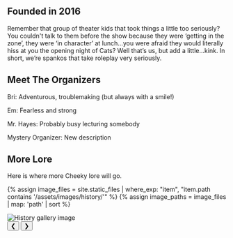 ## Founded in 2016

Remember that group of theater kids that took things a little too seriously? You couldn't talk to them before the show because they were ‘getting in the zone’, they were ‘in character’ at lunch…you were afraid they would literally hiss at you the opening night of Cats? Well that’s us, but add a little...kink. In short, we’re spankos that take roleplay very seriously.

## Meet The Organizers

Bri: Adventurous, troublemaking (but always with a smile!)

Em: Fearless and strong

Mr. Hayes: Probably busy lecturing somebody

Mystery Organizer: New description

## More Lore

Here is where more Cheeky lore will go.
        
{% assign image_files = site.static_files | where_exp: "item", "item.path contains '/assets/images/history/'" %}
{% assign image_paths = image_files | map: 'path' | sort %}


<div class="history-gallery" data-images='{{ image_paths | jsonify }}'>
    <div class="gallery-image-container">
        <img class="gallery-image" src="" alt="History gallery image">
    </div>
    <button class="gallery-nav prev" aria-label="Previous image">&#10094;</button>
    <button class="gallery-nav next" aria-label="Next image">&#10095;</button>
    <div class="gallery-counter"></div>
</div>
